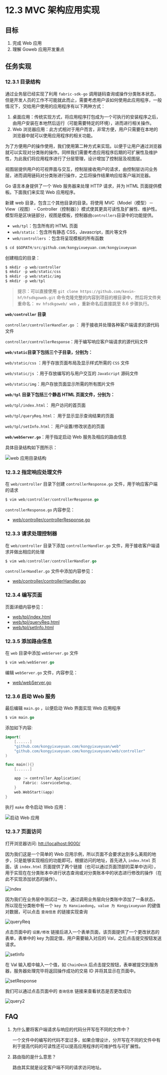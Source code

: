 # 12.3 MVC 架构应用实现

## 目标

1.  完成 Web 应用
2.  理解 Goweb 应用开发重点

## 任务实现

### 12.3.1 目录结构

通过业务层已经实现了利用 `fabric-sdk-go` 调用链码查询或操作分类账本状态，但是开发人员的工作不可能就此而止，需要考虑用户该如何使用此应用程序，一般情况下，交给用户使用的应用程序有以下两种方式：

1.  桌面应用：传统实现方式，将应用程序打包成为一个可执行的安装程序之后，由用户安装在本地然后运行（可能需要特定的环境），进而进行相关操作。
2.  Web 浏览器应用：此方式相对于用户而言，非常方便，用户只需要在本地的浏览器中就可以使用应用程序的相关功能。

为了方便用户的操作使用，我们使用第二种方式来实现。以便于让用户通过浏览器就可以实现对分类账的操作。同样我们需要考虑应用程序后期的可扩展性及维护性，为此我们将应用程序进行了分层管理，设计增加了控制层及视图层。

视图层提供用户的可视界面与交互，控制层接收用户的请求，由控制层访问业务层，进而调用链码对分类账进行操作，之后将操作结果响应给客户端浏览器。

Go 语言本身提供了一个 Web 服务器来处理 HTTP 请求，并为 HTML 页面提供模板。下面我们来实现 Web 应用程序。

新建 web 目录，包含三个其他目录的目录。将使用 MVC（Model（模型）－View（视图） - Controller（控制器））模式使其更具可读性及扩展性、维护性。模型将是区块链部分，视图是模板，控制器由`controllers`目录中的功能提供。

*   `web/tpl`：包含所有的 HTML 页面
*   `web/static`：包含所有静态 CSS，Javascript，图片等文件
*   `web/controllers` ：包含将呈现模板的所有函数

```go
$ cd $GOPATH/src/github.com/kongyixueyuan.com/kongyixueyuan 
```

创建相应的目录：

```go
$ mkdir -p web/controller
$ mkdir -p web/static/css
$ mkdir -p web/static/img
$ mkdir -p web/tpl 
```

> 提示：可以直接使用 `git clone https://github.com/kevin-hf/hfsdkgoweb.git` 命令克隆完整的内容到项目的根目录中，然后将文件夹重命名： `mv hfsdkgoweb/ web` ，重新命名后直接跳至 8.6 步骤执行。

**`web/controller` 目录**

`controller/controllerHandler.go` ： 用于接收并处理各种客户端请求的源代码文件

`controller/controllerResponse`：用于编写响应客户端请求的源代码文件

**`web/static`目录下包括三个子目录，分别为：**

`web/static/css` ：用于存放页面布局及显示样式所需的 `CSS` 文件

`web/static/js` ：用于存放编写的与用户交互的 `JavaScript` 源码文件

`web/static/img`：用户存放页面显示所需的所有图片文件

**`web/tpl` 目录下包括三个静态 HTML 页面文件，分别为：**

`web/tpl/index.html`： 用户访问的首页面

`web/tpl/queryReq.html`： 用于显示显示查询结果的页面

`web/tpl/setInfo.html`： 用户设置/修改状态的页面

**`web/webServer.go`**：用于指定启动 Web 服务及相应的路由信息

具体目录结构如下图所示：

![web 应用目录结构](img/335373aca4fe238c9d54cc38a5e1f43e.jpg)

### 12.3.2 指定响应处理文件

在 `web/controller` 目录下创建 `controllerResponse.go` 文件，用于响应客户端的请求

```go
$ vim web/controller/controllerResponse.go 
```

`controllerResponse.go` 内容参见：

*   [web/controller/controllerResponse.go](https://github.com/kevin-hf/hfsdkgoweb/blob/master/controller/controllerResponse.go)

### 12.3.3 请求处理控制器

在 `web/controller` 目录下添加 `controllerHandler.go` 文件，用于接收客户端请求并做出相应的处理

```go
$ vim web/controller/controllerHandler.go 
```

`controllerHandler.go` 文件中添加内容参见：

*   [web/controller/controllerHandler.go](https://github.com/kevin-hf/hfsdkgoweb/blob/master/controller/controllerHandler.go)

### 12.3.4 编写页面

页面详细内容参见：

*   [web/tpl/index.html](https://github.com/kevin-hf/hfsdkgoweb/blob/master/tpl/index.html)
*   [web/tpl/queryReq.html](https://github.com/kevin-hf/hfsdkgoweb/blob/master/tpl/queryReq.html)
*   [web/tpl/setInfo.html](https://github.com/kevin-hf/hfsdkgoweb/blob/master/tpl/setInfo.html)

### 12.3.5 添加路由信息

在 `web` 目录中添加 `webServer.go` 文件

```go
$ vim web/webServer.go 
```

编辑 `webServer.go` 文件，内容参见：

*   [web/webServer.go](https://github.com/kevin-hf/hfsdkgoweb/blob/master/webServer.go)

### 12.3.6 启动 Web 服务

最后编辑 `main.go` ，以便启动 Web 界面实现 Web 应用程序

```go
$ vim main.go 
```

添加如下内容:

```go
import(
    [......]
    "github.com/kongyixueyuan.com/kongyixueyuan/web"
    "github.com/kongyixueyuan.com/kongyixueyuan/web/controller"
)

func main(){}
    [......]

    app := controller.Application{
        Fabric: &serviceSetup,
    }
    web.WebStart(&app)
} 
```

执行 `make` 命令启动 Web 应用：

![启动 Web 应用](img/2a368ded1d9a2021887ebae90b90c118.jpg)

### 12.3.7 页面访问

打开浏览器访问: [htt://localhost:9000/](http://localhost:9000/)

因为我们这是一个简单的 Web 应用示例，所以页面不会要求达到多么美观的地步，只是能够实现相应的功能即可。根据访问的地址，首先进入 `index.html` 页面，该 `index.html` 页面提供了两个链接（也可以通过页面顶部的菜单中访问），用于实现在在分类账本中进行状态查询或对分类账本中的状态进行修改的操作（在此不实现添加状态的操作）。

![index](img/a4907f5a7f19238fa0d193c91137ff0a.jpg)

因为我们在业务层中测试过一次，通过调用业务层向分类账中添加了一条状态， 所以现在分类帐中有一个 `key 为 Hanxiaodong`，`value 为 Kongyixueyuan` 的键值对数据，可以点击 `查询信息` 的链接实现查询

![queryReq](img/deff7d3843aae4d9a3ba7dd209c3f4aa.jpg)

点击页面中的 `设置/修改` 链接后进入一个表单页面，该页面提供了一个更改状态的表单，表单中的 key 为固定值，用户需要输入对应的 Val，之后点击提交按钮发送请求。

![setInfo](img/a15025b0388a75cb469926b3aa4d311f.jpg)

在 Val 输入框中输入一个值，如 `ChainDesk` 后点击提交按钮，表单被提交到服务器，服务器处理完毕将返回操作成功的交易 ID 并将其显示在页面中。

![setResponse](img/a96d76a56e7543e4a04cee2ace6b59be.jpg)

我们可以通过点击页面中的 `查询信息` 链接来查看状态是否更改成功

![query2](img/55a3c16900a4e45e22a96ee68fc428b6.jpg)

## FAQ

1.  为什么要将客户端请求与响应的代码分开写在不同的文件中？

    一个文件中的编写的代码不宜过多，如果合理设计，分开写在不同的文件中有利于提高代码的可读性还可以提高应用程序的可维护性与可扩展性。

2.  路由指的是什么意思？

    路由其实就是设定客户端不同的请求访问地址。